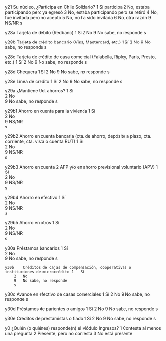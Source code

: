 y21	Su núcleo, ¿Participa en Chile Solidario?	1	Sí participa
		2	No, estaba participando pero ya egresó
		3	No, estaba participando pero se retiró
		4	No, fue invitada pero no aceptó
		5	No, no ha sido invitada
		6	No, otra razón
		9	NS/NR
		s

y28a	Tarjeta de débito (Redbanc)	1	Sí
		2	No
		9	No sabe, no responde
		s

y28b	Tarjeta de crédito bancario (Visa, Mastercard, etc.)	1	Sí
		2	No
		9	No sabe, no responde
		s

y28c	Tarjeta de crédito de casa comercial (Falabella, Ripley, Paris, Presto, etc.)	1	Sí
		2	No
		9	No sabe, no responde
		s

y28d	Chequera	1	Sí
		2	No
		9	No sabe, no responde
		s

y28e	Línea de crédito	1	Sí
		2	No
    9	No sabe,	no	responde
		s			

y29a	¿Mantiene Ud. ahorros?	1	Sí		
		2	No		
		9	No sabe,	no	responde
		s			

y29b1	Ahorro en cuenta para la vivienda	1	Sí		
		2	No		
		9	NS/NR		
		s			

y29b2	Ahorro en cuenta bancaria (cta. de ahorro, depósito a plazo, cta. corriente, cta. vista o cuenta RUT)	1	Sí		
		2	No		
		9	NS/NR		
		s			

y29b3	Ahorro en cuenta 2 AFP y/o en ahorro previsional voluntario (APV)	1	Sí		
		2	No		
		9	NS/NR		
		s			

y29b4	Ahorro en efectivo	1	Sí		
		2	No		
		9	NS/NR		
		s			

y29b5	Ahorro en otros	1	Sí		
		2	No		
		9	NS/NR		
		s			

y30a	Préstamos bancarios	1	Sí		
		2	No		
		9	No sabe,	no	responde
		s			

    y30b	Créditos de cajas de compensación, cooperativas o instituciones de microcrédito	1	Sí
		2	No
		9	No sabe, no responde
		s		

y30c	Avance en efectivo de casas comerciales	1	Sí
		2	No
		9	No sabe, no responde
		s		

y30d	Préstamos de parientes o amigos	1	Sí
		2	No
		9	No sabe, no responde
		s		

y30e	Créditos de prestamistas o fiado	1	Sí
		2	No
		9	No sabe, no responde
		s		

y0	¿Quién (o quiénes) responde(n) el Módulo Ingresos?	1	Contesta al menos una pregunta
		2	Presente, pero no contesta
		3	No está presente	
